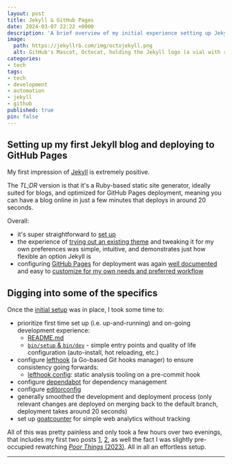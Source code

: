 ```yaml
---
layout: post
title: Jekyll & GitHub Pages
date: 2024-03-07 22:22 +0000
description: 'A brief overview of my initial experience setting up Jekyll with GitHub Pages'
image:
  path: https://jekyllrb.com/img/octojekyll.png
  alt: GitHub's Mascot, Octocat, holding the Jekyll logo (a vial with red liquid) in one of it's tentacles. The image is from the Jekyllrb.com landing page.
categories:
- tech
tags:
- tech
- development
- automation
- jekyll
- github
published: true
pin: false
---
```


## Setting up my first Jekyll blog and deploying to GitHub Pages
My first impression of [Jekyll][jekyll-docs] is extremely positive.

The _TL;DR_ version is that it's a Ruby-based static site generator, ideally suited for blogs, and optimized for GitHub Pages deployment, meaning you can have a blog online in just a few minutes that deploys in around 20 seconds.

Overall:
- it's super straightforward to [set up][jekyll-docs]
- the experience of [trying out an existing theme][jekyll-docs-themes] and tweaking it for my own preferences was simple, intuitive, and demonstrates just how flexible an option Jekyll is
- configuring [GitHub Pages][github-pages] for deployment was again [well documented][chirpy-deploy-docs] and easy to [customize for my own needs and preferred workflow][my-deploy-pages-workflow]

## Digging into some of the specifics
Once the [initial setup][inaugural-post] was in place, I took some time to:
- prioritize first time set up (i.e. up-and-running) and on-going development experience: 
  - [README.md][my-blog-readme]
  - [`bin/setup` & `bin/dev`][my-bin-dir] - simple entry points and quality of life configuration (auto-install, hot reloading, etc.)
- configure [lefthook][lefthook] (a Go-based Git hooks manager) to ensure consistency going forwards:
  - [lefthook config][lefthook-config]: static analysis tooling on a pre-commit hook
- configure [dependabot][dependabot-config] for dependency management
- configure [editorconfig][editorconfig]
- generally smoothed the development and deployment process (only relevant changes are deployed on merging back to the default branch, deployment takes around 20 seconds)
- set up [goatcounter][goatcounter] for simple web analytics without tracking

All of this was pretty painless and only took a few hours over two evenings, that includes my first two posts [1][inaugural-post], [2][zentangle-organised-chaos], as well the fact I was slightly pre-occupied rewatching [_Poor Things_ (2023)][poor-things]. All in all an effortless setup.

***

[jekyll-docs]: https://jekyllrb.com/
[jekyll-docs-themes]: https://jekyllrb.com/docs/themes/
[github-pages]: https://pages.github.com/
[chirpy-deploy-docs]: https://chirpy.cotes.page/posts/getting-started/
[my-deploy-pages-workflow]: https://github.com/GetOutOfMyBakery/getoutofmybakery.github.io/blob/main/.github/workflows/pages-deploy.yml
[inaugural-post]: /posts/inaugural-post/
[my-blog-readme]: https://github.com/GetOutOfMyBakery/getoutofmybakery.github.io/blob/main/README.md
[lefthook]: https://github.com/evilmartians/lefthook/
[my-bin-dir]: https://github.com/GetOutOfMyBakery/getoutofmybakery.github.io/tree/main/bin
[lefthook-config]: https://github.com/GetOutOfMyBakery/getoutofmybakery.github.io/blob/main/lefthook.yml
[dependabot-config]: https://github.com/GetOutOfMyBakery/getoutofmybakery.github.io/blob/main/.github/dependabot.yml
[editorconfig]: https://github.com/GetOutOfMyBakery/getoutofmybakery.github.io/blob/main/.editorconfig
[goatcounter]: https://www.goatcounter.com/
[poor-things]: https://www.imdb.com/title/tt14230458/
[zentangle-organised-chaos]: /posts/zentangle-organised-chaos/
